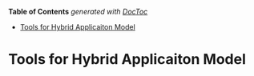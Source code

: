 <!-- START doctoc generated TOC please keep comment here to allow auto update -->
<!-- DON'T EDIT THIS SECTION, INSTEAD RE-RUN doctoc TO UPDATE -->
**Table of Contents**  *generated with [DocToc](https://github.com/thlorenz/doctoc)*

- [Tools for Hybrid Applicaiton Model](#tools-for-hybrid-applicaiton-model)

<!-- END doctoc generated TOC please keep comment here to allow auto update -->

# Tools for Hybrid Applicaiton Model

